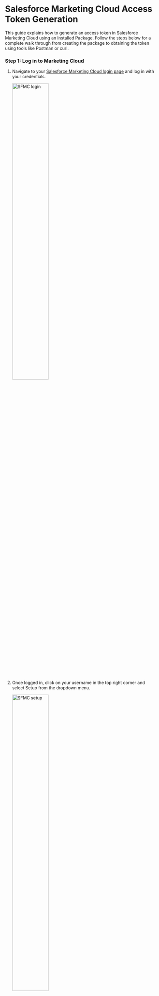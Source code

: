 # Salesforce Marketing Cloud Access Token Generation

This guide explains how to generate an access token in Salesforce Marketing Cloud using an Installed Package. Follow the steps below for a complete walk through from creating the package to obtaining the token using tools like Postman or curl.

### Step 1: Log in to Marketing Cloud

1. Navigate to your [Salesforce Marketing Cloud login page](https://mc.exacttarget.com/cloud/login.html) and log in with your credentials.

   <img src="{{base_path}}/assets/img/integrate/connectors/sfmc/sfmc-login.png" title="SFMC login" width="50%" alt="SFMC login"/>

2. Once logged in, click on your username in the top right corner and select Setup from the dropdown menu.

   <img src="{{base_path}}/assets/img/integrate/connectors/sfmc/sfmc-setup.png" title="SFMC setup" width="50%" alt="SFMC setup"/>

### Step 2: Create an installed package

1. In the **Setup** menu, scroll down to the **Platform Tools** section.
2. Click on **Apps** and then select **Installed Packages**.

   <img src="{{base_path}}/assets/img/integrate/connectors/sfmc/sfmc-packages.png" title="SFMC packages" width="50%" alt="SFMC installed packages"/>

3. Click the **New** button.
4. Enter a **Name** and **Description** for your package (for example, `API Integration Package`).
5. Click **Save**.

   <img src="{{base_path}}/assets/img/integrate/connectors/sfmc/sfmc-new-component.png" title="SFMC new component" width="75%" alt="SFMC installed package component"/>

### Step 3: Add an API integration component

1. After saving, click on the package you just created to view its details.

   <img src="{{base_path}}/assets/img/integrate/connectors/sfmc/sfmc-component-details.png" title="SFMC new component details" width="95%" alt="SFMC installed package component details"/>

2. Click on **Add Component**.
3. Choose **API Integration** as the component type.

   <img src="{{base_path}}/assets/img/integrate/connectors/sfmc/sfmc-component-type.png" title="SFMC new component type" width="50%" alt="SFMC installed package component type"/>

4. Select Server-to-Server as the integration type.

   <img src="{{base_path}}/assets/img/integrate/connectors/sfmc/sfmc-integration-type.png" title="SFMC new integration type" width="50%" alt="SFMC installed package integration type"/>

5. In the list of available scopes, check the required permissions for your integration. For most token generation and API calls, you might need:
   * Read and Write access to Email Studio
   * Access to the REST API
   * Any additional scopes based on your specific use case

     <img src="{{base_path}}/assets/img/integrate/connectors/sfmc/sfmc-scope.png" title="SFMC component scope" width="75%" alt="SFMC component scopes"/>

6. Click **Save** to add the component.

### Step 4: Retrieve the Client ID and Client Secret

On the package detail page, note down the Base URIs, Client ID and Client Secret generated for your integration. These credentials are required to authenticate API calls.
If necessary, click on Edit to update any integration details or to add further scopes.

<img src="{{base_path}}/assets/img/integrate/connectors/sfmc/sfmc-secret.png" title="SFMC secret" width="65%" alt="SFMC client secret"/>

<img src="{{base_path}}/assets/img/integrate/connectors/sfmc/sfmc-client.png" title="SFMC client id" width="95%" alt="SFMC client id"/>

### Step 5: Retrieve your user subdomain (Required for setting up MI)

Extract the subdomain by taking the portion between `https://` and `.auth.marketingcloudapis.com` in your base URI. For example, from `https://mczl3z3cmqr47kmts5x34v1cdlky.auth.marketingcloudapis.com/`, the subdomain is `mczl3z3cmqr47kmts5x34v1cdlky`.

### Step 6: Obtain the access token

To generate the access token, you need to make an HTTP POST request to the Salesforce Marketing Cloud authentication endpoint you retrieved in Step 4.

1. Your Authentication Base URI typically looks like:

```
   https://YOUR_SUBDOMAIN.auth.marketingcloudapis.com/
```

2. Replace `YOUR_SUBDOMAIN` with the subdomain provided in your Salesforce Marketing Cloud account (found in your account details).
3. Construct the token request:

The token endpoint is:
```
   https://YOUR_SUBDOMAIN.auth.marketingcloudapis.com/v2/token
```

4. The POST request must include your Client ID and Client Secret along with the `grant_type` set to `client_credentials`.

   - Using Postman:

   Open Postman and create a new POST request.
   Set the URL to:
   ```
      https://YOUR_SUBDOMAIN.auth.marketingcloudapis.com/v2/token
   ```

   In the Body tab, select raw and JSON as the format, then enter:
   ```json
   {
      "grant_type": "client_credentials",
      "client_id": "YOUR_CLIENT_ID",
      "client_secret": "YOUR_CLIENT_SECRET"
   }
   ```

   Click the Send button.
   The response will include an access_token along with its expiration time.

   - Using curl:

   Open your terminal and run the following command (replace placeholders with your actual values):
   ```sh
      curl -X POST \
        https://YOUR_SUBDOMAIN.auth.marketingcloudapis.com/v2/token \
        -H "Content-Type: application/json" \
        -d '{
              "grant_type": "client_credentials",
              "client_id": "YOUR_CLIENT_ID",
              "client_secret": "YOUR_CLIENT_SECRET"
            }'
   ```
The output will be a JSON object that contains your access token.

5. Verify the token:

Confirm that your response includes an `access_token`.
Save the token securely. It is valid for the duration specified in the response and will be required for subsequent API calls.

!!!Note
    WSO2 MI will handle token generation and expiration internally. You only need to provide the Client ID and Client Secret in your API configuration.
